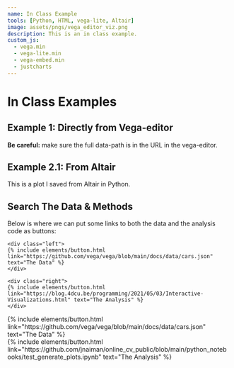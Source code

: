 ```yaml
---
name: In Class Example
tools: [Python, HTML, vega-lite, Altair]
image: assets/pngs/vega_editor_viz.png
description: This is an in class example.
custom_js:
  - vega.min
  - vega-lite.min
  - vega-embed.min
  - justcharts
---
```



# In Class Examples

## Example 1: Directly from Vega-editor

**Be careful:** make sure the full data-path is in the URL in the vega-editor.

<vegachart schema-url="{{ site.baseurl }}/assets/json/from_vega_editor.json" style="width: 100%"></vegachart>

## Example 2.1: From Altair

This is a plot I saved from Altair in Python.

<vegachart schema-url="{{ site.baseurl }}/assets/json/population_scatter.json" style="width: 100%"></vegachart>

<vegachart schema-url="{{ site.baseurl }}/assets/json/population_scatter_container.json" style="width: 100%"></vegachart>


## Search The Data & Methods

Below is where we can put some links to both the data and the analysis code as buttons:

```
<div class="left">
{% include elements/button.html link="https://github.com/vega/vega/blob/main/docs/data/cars.json" text="The Data" %}
</div>

<div class="right">
{% include elements/button.html link="https://blog.4dcu.be/programming/2021/05/03/Interactive-Visualizations.html" text="The Analysis" %}
</div>
```

<!-- these are written in a combo of html and liquid --> 

<div class="left">
{% include elements/button.html link="https://github.com/vega/vega/blob/main/docs/data/cars.json" text="The Data" %}
</div>

<div class="right">
{% include elements/button.html link="https://github.com/jnaiman/online_cv_public/blob/main/python_notebooks/test_generate_plots.ipynb" text="The Analysis" %}
</div>

